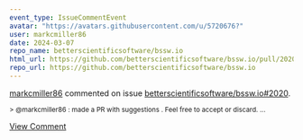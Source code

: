 ```yaml
---
event_type: IssueCommentEvent
avatar: "https://avatars.githubusercontent.com/u/5720676?"
user: markcmiller86
date: 2024-03-07
repo_name: betterscientificsoftware/bssw.io
html_url: https://github.com/betterscientificsoftware/bssw.io/pull/2020
repo_url: https://github.com/betterscientificsoftware/bssw.io
---
```


<a href='https://github.com/markcmiller86' target='_blank'>markcmiller86</a> commented on issue <a href='https://github.com/betterscientificsoftware/bssw.io/pull/2020' target='_blank'>betterscientificsoftware/bssw.io#2020</a>.

<small>> @markcmiller86 : made a PR with suggestions . Feel free to accept or discard....</small>

<a href='https://github.com/betterscientificsoftware/bssw.io/pull/2020' target='_blank'>View Comment</a>